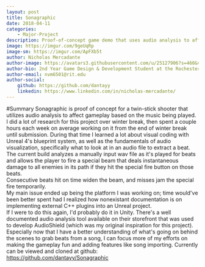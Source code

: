```yaml
---
layout: post
title: Sonagraphic
date: 2018-04-11
categories:
    - Major-Project
description: Proof-of-concept game demo that uses audio analysis to affect gameplay. Learned how to use Unreal, in particular its visual coding "Blueprints", as well as basic concepts of audiovisualization.
image: https://imgur.com/9geUqRp
image-sm: https://imgur.com/ApFXb5t
author: Nicholas Mercadante
author-image: https://avatars3.githubusercontent.com/u/25127906?s=460&v=4
author-bio: 2nd Year Game Design & Development Student at the Rochester Institute of Technology
author-email: nvm6501@rit.edu
author-social:
    github: https://github.com/dantayy
    linkedin: https://www.linkedin.com/in/nicholas-mercadante/
---
```


#Summary
Sonagraphic is proof of concept for a twin-stick shooter that utilizes audio analysis to affect gameplay 
based on the music being played.  I did a lot of research for this project over winter break, 
then spent a couple hours each week on average working on it from the end of winter break until submission.
During that time I learned a lot about visual coding with Unreal 4's blueprint system, 
as well as the fundamentals of audio visualization, specifically what to look at in an audio file to extract a beat.  
The current build analyzes a manually input wav file as it's played for beats and allows the player to fire 
a special beam that deals instantaneous damage to all enemies in its path if they hit the special fire button on those beats.  
Consecutive beats hit on time widen the beam, and misses jam the special fire temporarily.  
My main issue ended up being the platform I was working on; time would've been better spent 
had I realized how nonexistant documentation is on implementing external C++ plugins into an Unreal project.  
If I were to do this again, I'd probably do it in Unity.  There's a well documented audio analysis tool available 
on their storefront that was used to develop AudioShield (which was my original inspiration for this project).  
Especially now that I have a better understanding of what's going on behind the scenes to grab beats from a song, 
I can focus more of my efforts on making the gameplay fun and adding features like song importing.
Currently can be viewed and cloned at github: https://github.com/dantayy/Sonagraphic